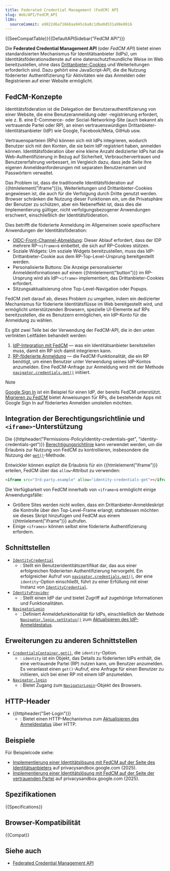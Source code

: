 ```yaml
---
title: Federated Credential Management (FedCM) API
slug: Web/API/FedCM_API
l10n:
  sourceCommit: a9022d6a71668aa945c6a0c1dbe0d531a98e0816
---
```


{{SeeCompatTable}}{{DefaultAPISidebar("FedCM API")}}

Die **Federated Credential Management API** (oder _FedCM API_) bietet einen standardisierten Mechanismus für Identitätsanbieter (IdPs), um Identitätsföderationsdienste auf eine datenschutzfreundliche Weise im Web bereitzustellen, ohne dass [Drittanbieter-Cookies](/de/docs/Web/Privacy/Guides/Third-party_cookies) und Weiterleitungen erforderlich sind. Dazu gehört eine JavaScript-API, die die Nutzung föderierter Authentifizierung für Aktivitäten wie das Anmelden oder Registrieren auf einer Website ermöglicht.

## FedCM-Konzepte

Identitätsföderation ist die Delegation der Benutzerauthentifizierung von einer Website, die eine Benutzeranmeldung oder -registrierung erfordert, wie z. B. eine E-Commerce- oder Social-Networking-Site (auch bekannt als vertrauende Partei oder RP), an einen vertrauenswürdigen Drittanbieter-Identitätsanbieter (IdP) wie Google, Facebook/Meta, GitHub usw.

Vertrauensparteien (RPs) können sich mit IdPs integrieren, wodurch Benutzer sich mit den Konten, die sie beim IdP registriert haben, anmelden können. Identitätsföderation über eine kleine Anzahl dedizierter IdPs hat die Web-Authentifizierung in Bezug auf Sicherheit, Verbrauchervertrauen und Benutzererfahrung verbessert, im Vergleich dazu, dass jede Seite ihre eigenen Anmeldeanforderungen mit separaten Benutzernamen und Passwörtern verwaltet.

Das Problem ist, dass die traditionelle Identitätsföderation auf {{htmlelement("iframe")}}s, Weiterleitungen und Drittanbieter-Cookies angewiesen ist, die auch für die Verfolgung durch Dritte genutzt werden. Browser schränken die Nutzung dieser Funktionen ein, um die Privatsphäre der Benutzer zu schützen, aber ein Nebeneffekt ist, dass dies die Implementierung gültiger, nicht verfolgungsbezogener Anwendungen erschwert, einschließlich der Identitätsföderation.

Dies betrifft die föderierte Anmeldung im Allgemeinen sowie spezifischere Anwendungen der Identitätsföderation:

- [OIDC-Front-Channel-Abmeldung](https://openid.net/specs/openid-connect-frontchannel-1_0.html): Dieser Ablauf erfordert, dass der IDP mehrere RP-`<iframe>`s einbettet, die sich auf RP-Cookies stützen.
- Soziale Widgets: Um soziale Widgets bereitzustellen, muss das IdP-Drittanbieter-Cookie aus dem RP-Top-Level-Ursprung bereitgestellt werden.
- Personalisierte Buttons: Die Anzeige personalisierter Anmeldeinformationen auf einem {{htmlelement("button")}} im RP-Ursprung wird als IdP-`<iframe>` implementiert, das Drittanbieter-Cookies erfordert.
- Sitzungsaktualisierung ohne Top-Level-Navigation oder Popups.

FedCM zielt darauf ab, dieses Problem zu umgehen, indem ein dedizierter Mechanismus für föderierte Identitätsflüsse im Web bereitgestellt wird, und ermöglicht unterstützenden Browsern, spezielle UI-Elemente auf RPs bereitzustellen, die es Benutzern ermöglichen, ein IdP-Konto für die Anmeldung zu wählen.

Es gibt zwei Teile bei der Verwendung der FedCM-API, die in den unten verlinkten Leitfäden behandelt werden:

1. [IdP-Integration mit FedCM](/de/docs/Web/API/FedCM_API/IDP_integration) — was ein Identitätsanbieter bereitstellen muss, damit ein RP sich damit integrieren kann.
2. [RP-föderierte Anmeldung](/de/docs/Web/API/FedCM_API/RP_sign-in) — die FedCM-Funktionalität, die ein RP benötigt, um einen Benutzer unter Verwendung seines IdP-Kontos anzumelden. Eine FedCM-Anfrage zur Anmeldung wird mit der Methode [`navigator.credentials.get()`](/de/docs/Web/API/CredentialsContainer/get) initiiert.

> [!NOTE]
> [Google Sign In](https://developers.google.com/identity/gsi/web/guides/overview) ist ein Beispiel für einen IdP, der bereits FedCM unterstützt. [Migrieren zu FedCM](https://developers.google.com/identity/gsi/web/guides/fedcm-migration) bietet Anweisungen für RPs, die bestehende Apps mit Google Sign In auf föderiertes Anmelden umstellen möchten.

## Integration der Berechtigungsrichtlinie und `<iframe>`-Unterstützung

Die {{httpheader("Permissions-Policy/identity-credentials-get", "identity-credentials-get")}} [Berechtigungsrichtlinie](/de/docs/Web/HTTP/Guides/Permissions_Policy) kann verwendet werden, um die Erlaubnis zur Nutzung von FedCM zu kontrollieren, insbesondere die Nutzung der [`get()`](/de/docs/Web/API/CredentialsContainer/get)-Methode.

Entwickler können explizit die Erlaubnis für ein {{htmlelement("iframe")}} erteilen, FedCM über das `allow`-Attribut zu verwenden:

```html
<iframe src="3rd-party.example" allow="identity-credentials-get"></iframe>
```

Die Verfügbarkeit von FedCM innerhalb von `<iframe>`s ermöglicht einige Anwendungsfälle:

- Größere Sites werden nicht wollen, dass ein Drittanbieter-Anmeldeskript die Kontrolle über den Top-Level-Frame erlangt; stattdessen möchten sie dieses Skript hinzufügen und FedCM aus einem {{htmlelement("iframe")}} aufrufen.
- Einige `<iframes>` können selbst eine föderierte Authentifizierung erfordern.

## Schnittstellen

- [`IdentityCredential`](/de/docs/Web/API/IdentityCredential)
  - : Stellt ein Benutzeridentitätszertifikat dar, das aus einer erfolgreichen föderierten Authentifizierung hervorgeht. Ein erfolgreicher Aufruf von [`navigator.credentials.get()`](/de/docs/Web/API/CredentialsContainer/get), der eine `identity`-Option einschließt, führt zu einer Erfüllung mit einer Instanz von [`IdentityCredential`](/de/docs/Web/API/IdentityCredential).
- [`IdentityProvider`](/de/docs/Web/API/IdentityProvider)
  - : Stellt einen IdP dar und bietet Zugriff auf zugehörige Informationen und Funktionalitäten.
- [`NavigatorLogin`](/de/docs/Web/API/NavigatorLogin)
  - : Definiert Anmeldefunktionalität für IdPs, einschließlich der Methode [`Navigator.login.setStatus()`](/de/docs/Web/API/NavigatorLogin/setStatus) zum [Aktualisieren des IdP-Anmeldestatus](/de/docs/Web/API/FedCM_API/IDP_integration#update_login_status_using_the_login_status_api).

## Erweiterungen zu anderen Schnittstellen

- [`CredentialsContainer.get()`](/de/docs/Web/API/CredentialsContainer/get), die `identity`-Option.
  - : `identity` ist ein Objekt, das Details zu föderierten IdPs enthält, die eine vertrauende Partei (RP) nutzen kann, um Benutzer anzumelden. Es veranlasst einen `get()`-Aufruf, eine Anfrage für einen Benutzer zu initiieren, sich bei einer RP mit einem IdP anzumelden.
- [`Navigator.login`](/de/docs/Web/API/Navigator/login)
  - : Bietet Zugang zum [`NavigatorLogin`](/de/docs/Web/API/NavigatorLogin)-Objekt des Browsers.

## HTTP-Header

- {{httpheader("Set-Login")}}
  - : Bietet einen HTTP-Mechanismus zum [Aktualisieren des Anmeldestatus](/de/docs/Web/API/FedCM_API/IDP_integration#update_login_status_using_the_login_status_api) über HTTP.

## Beispiele

Für Beispielcode siehe:

- [Implementierung einer Identitätslösung mit FedCM auf der Seite des Identitätsanbieters](https://privacysandbox.google.com/cookies/fedcm/implement/identity-provider) auf privacysandbox.google.com (2025).
- [Implementierung einer Identitätslösung mit FedCM auf der Seite der vertrauenden Partei](https://privacysandbox.google.com/cookies/fedcm/implement/relying-party) auf privacysandbox.google.com (2025).

## Spezifikationen

{{Specifications}}

## Browser-Kompatibilität

{{Compat}}

## Siehe auch

- [Federated Credential Management API](https://privacysandbox.google.com/cookies/fedcm)
